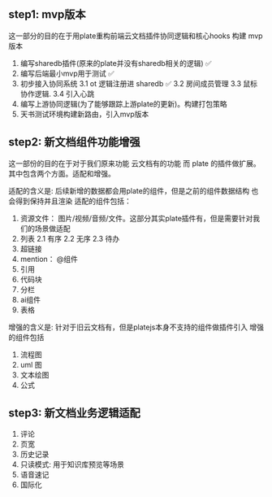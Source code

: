 ## step1: mvp版本

这一部分的目的在于用plate重构前端云文档插件协同逻辑和核心hooks
构建 mvp 版本

1. 编写sharedb插件(原来的plate并没有sharedb相关的逻辑) ✅
2. 编写后端最小mvp用于测试 ✅
3. 初步接入协同系统
    3.1 ot 逻辑注册进 sharedb ✅
    3.2 房间成员管理 
    3.3 鼠标协作逻辑.
    3.4 引入心跳
4. 编写上游协同逻辑(为了能够跟踪上游plate的更新)。构建打包策略
5. 天书测试环境构建新路由，引入mvp版本

## step2: 新文档组件功能增强

这一部份的目的在于对于我们原来功能 云文档有的功能 而 plate 的插件做扩展。
其中包含两个方面。适配和增强。

适配的含义是: 后续新增的数据都会用plate的组件，但是之前的组件数据结构 也会得到保持并且渲染
适配的组件包括：
1. 资源文件： 图片/视频/音频/文件。这部分其实plate插件有，但是需要针对我们的场景做适配
2. 列表
    2.1 有序
    2.2 无序
    2.3 待办
3. 超链接
4. mention： @组件
5. 引用
6. 代码块
7. 分栏
8. ai组件
9. 表格

增强的含义是: 针对于旧云文档有，但是platejs本身不支持的组件做插件引入
增强的组件包括
1. 流程图
2. uml 图
3. 文本绘图
4. 公式

## step3: 新文档业务逻辑适配

1. 评论
2. 页宽
3. 历史记录
4. 只读模式: 用于知识库预览等场景
5. 语音速记
6. 国际化

